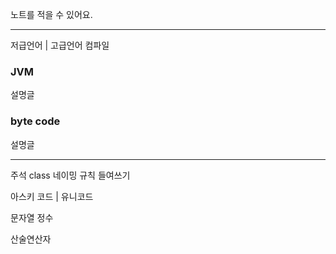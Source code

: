노트를 적을 수 있어요.

---

저급언어 | 고급언어
컴파일

### JVM
설명글

### byte code
설명글

---

주석
class 네이밍 규칙
들여쓰기

아스키 코드 | 유니코드

문자열
정수

산술연산자